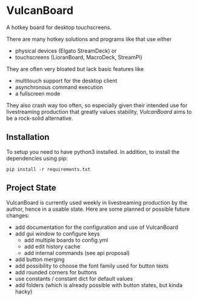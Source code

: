 # VulcanBoard

A hotkey board for desktop touchscreens.

There are many hotkey solutions and programs like that use either
- physical devices (Elgato StreamDeck) or
- touchscreens (LioranBoard, MacroDeck, StreamPi)

They are often very bloated but lack basic features like
- multitouch support for the desktop client
- asynchronous command execution
- a fullscreen mode

They also crash way too often, so especially given their intended use for livestreaming production that greatly values stability, *VulcanBoard* aims to be a rock-solid alternative.

## Installation

To setup you need to have python3 installed. In addition, to install the dependencies using pip:

    pip install -r requirements.txt

## Project State
VulcanBoard is currently used weekly in livestreaming production by the author, hence in a usable state. Here are some planned or possible future changes:
- add documentation for the configuration and use of VulcanBoard
- add gui window to configure keys
    - add multiple boards to config.yml
    - add edit history cache
    - add internal commands (see api proposal)
- add button merging
- add possibility to choose the font family used for button texts
- add rounded corners for buttons
- use constants / constant dict for default values
- add folders (which is already possible with button states, but kinda hacky)
